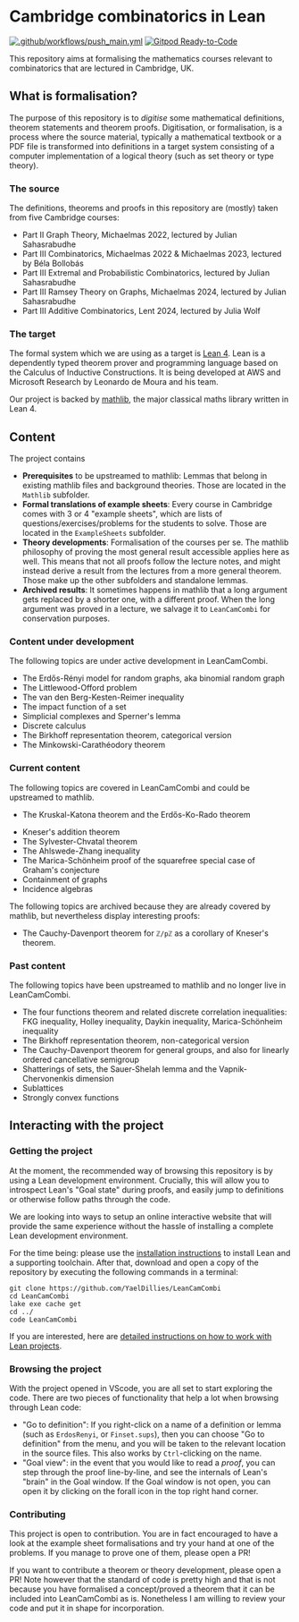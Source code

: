 # Cambridge combinatorics in Lean

[![.github/workflows/push_main.yml](https://github.com/YaelDillies/LeanCamCombi/actions/workflows/push_main.yml/badge.svg)](https://github.com/YaelDillies/LeanCamCombi/actions/workflows/push_main.yml)
[![Gitpod Ready-to-Code](https://img.shields.io/badge/Gitpod-ready--to--code-blue?logo=gitpod)](https://gitpod.io/#https://github.com/YaelDillies/LeanCamCombi)

This repository aims at formalising the mathematics courses relevant to combinatorics that are lectured in Cambridge, UK.

## What is formalisation?

The purpose of this repository is to *digitise* some mathematical definitions, theorem statements and theorem proofs. Digitisation, or formalisation, is a process where the source material, typically a mathematical textbook or a PDF file is transformed into definitions in a target system consisting of a computer implementation of a logical theory (such as set theory or type theory).

### The source

The definitions, theorems and proofs in this repository are (mostly) taken from five Cambridge courses:
* Part II Graph Theory, Michaelmas 2022, lectured by Julian Sahasrabudhe
* Part III Combinatorics, Michaelmas 2022 & Michaelmas 2023, lectured by Béla Bollobás
* Part III Extremal and Probabilistic Combinatorics, lectured by Julian Sahasrabudhe
* Part III Ramsey Theory on Graphs, Michaelmas 2024, lectured by Julian Sahasrabudhe
* Part III Additive Combinatorics, Lent 2024, lectured by Julia Wolf

### The target

The formal system which we are using as a target is [Lean 4](https://github.com/leanprover/lean4). Lean is a dependently typed theorem prover and programming language based on the Calculus of Inductive Constructions. It is being developed at AWS and Microsoft Research by Leonardo de Moura and his team.

Our project is backed by [mathlib](https://github.com/leanprover-community/mathlib4), the major classical maths library written in Lean 4.

## Content

The project contains

* **Prerequisites** to be upstreamed to mathlib: Lemmas that belong in existing mathlib files and background theories. Those are located in the `Mathlib` subfolder.
* **Formal translations of example sheets**: Every course in Cambridge comes with 3 or 4 "example sheets", which are lists of questions/exercises/problems for the students to solve. Those are located in the `ExampleSheets` subfolder.
* **Theory developments**: Formalisation of the courses per se. The mathlib philosophy of proving the most general result accessible applies here as well. This means that not all proofs follow the lecture notes, and might instead derive a result from the lectures from a more general theorem. Those make up the other subfolders and standalone lemmas.
* **Archived results**: It sometimes happens in mathlib that a long argument gets replaced by a shorter one, with a different proof. When the long argument was proved in a lecture, we salvage it to `LeanCamCombi` for conservation purposes.

### Content under development

The following topics are under active development in LeanCamCombi.

* The Erdős-Rényi model for random graphs, aka binomial random graph
* The Littlewood-Offord problem
* The van den Berg-Kesten-Reimer inequality
* The impact function of a set
* Simplicial complexes and Sperner's lemma
* Discrete calculus
* The Birkhoff representation theorem, categorical version
* The Minkowski-Carathéodory theorem

### Current content

The following topics are covered in LeanCamCombi and could be upstreamed to mathlib.

* The Kruskal-Katona theorem and the Erdős-Ko-Rado theorem
<!-- * The Erdős-Ginzburg-Ziv theorem -->
* Kneser's addition theorem
* The Sylvester-Chvatal theorem
* The Ahlswede-Zhang inequality
* The Marica-Schönheim proof of the squarefree special case of Graham's conjecture
* Containment of graphs
* Incidence algebras

The following topics are archived because they are already covered by mathlib, but nevertheless display interesting proofs:
* The Cauchy-Davenport theorem for `ℤ/pℤ` as a corollary of Kneser's theorem.

### Past content

The following topics have been upstreamed to mathlib and no longer live in LeanCamCombi.

* The four functions theorem and related discrete correlation inequalities: FKG inequality, Holley inequality, Daykin inequality, Marica-Schönheim inequality
* The Birkhoff representation theorem, non-categorical version
* The Cauchy-Davenport theorem for general groups, and also for linearly ordered cancellative semigroup
* Shatterings of sets, the Sauer-Shelah lemma and the Vapnik-Chervonenkis dimension
* Sublattices
* Strongly convex functions

## Interacting with the project

### Getting the project

At the moment, the recommended way of browsing this repository is by using a Lean development environment. Crucially, this will allow you to introspect Lean's "Goal state" during proofs, and easily jump to definitions or otherwise follow paths through the code.

We are looking into ways to setup an online interactive website that will provide the same experience without the hassle of installing a complete Lean development environment.

For the time being: please use the [installation instructions](https://leanprover-community.github.io/get_started) to install Lean and a supporting toolchain. After that, download and open a copy of the repository by executing the following commands in a terminal:
```
git clone https://github.com/YaelDillies/LeanCamCombi
cd LeanCamCombi
lake exe cache get
cd ../
code LeanCamCombi
```
If you are interested, here are [detailed instructions on how to work with Lean projects](https://leanprover-community.github.io/install/project).

### Browsing the project

With the project opened in VScode, you are all set to start exploring the code. There are two pieces of functionality that help a lot when browsing through Lean code:

* "Go to definition": If you right-click on a name of a definition or lemma (such as `ErdosRenyi`, or `Finset.sups`), then you can choose "Go to definition" from the menu, and you will be taken to the relevant location in the source files. This also works by `Ctrl`-clicking on the name.
* "Goal view": in the event that you would like to read a *proof*, you can step through the proof line-by-line, and see the internals of Lean's "brain" in the Goal window. If the Goal window is not open, you can open it by clicking on the forall icon in the top right hand corner.

### Contributing

This project is open to contribution. You are in fact encouraged to have a look at the example sheet formalisations and try your hand at one of the problems. If you manage to prove one of them, please open a PR!

If you want to contribute a theorem or theory development, please open a PR! Note however that the standard of code is pretty high and that is not because you have formalised a concept/proved a theorem that it can be included into LeanCamCombi as is. Nonetheless I am willing to review your code and put it in shape for incorporation.
